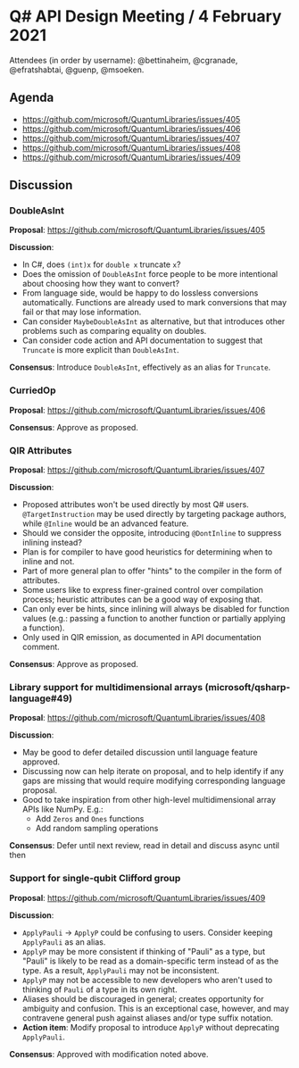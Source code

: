 # Q# API Design Meeting / 4 February 2021

Attendees (in order by username): @bettinaheim, @cgranade, @efratshabtai, @guenp, @msoeken.

## Agenda

- https://github.com/microsoft/QuantumLibraries/issues/405
- https://github.com/microsoft/QuantumLibraries/issues/406
- https://github.com/microsoft/QuantumLibraries/issues/407
- https://github.com/microsoft/QuantumLibraries/issues/408
- https://github.com/microsoft/QuantumLibraries/issues/409

## Discussion

### DoubleAsInt

**Proposal**: https://github.com/microsoft/QuantumLibraries/issues/405

**Discussion**:

- In C#, does `(int)x` for `double x` truncate `x`?
- Does the omission of `DoubleAsInt` force people to be more intentional about choosing how they want to convert?
- From language side, would be happy to do lossless conversions automatically. Functions are already used to mark conversions that may fail or that may lose information.
- Can consider `MaybeDoubleAsInt` as alternative, but that introduces other problems such as comparing equality on doubles.
- Can consider code action and API documentation to suggest that `Truncate` is more explicit than `DoubleAsInt`.

**Consensus**: Introduce `DoubleAsInt`, effectively as an alias for `Truncate`.

<!--  -->

### CurriedOp

**Proposal**: https://github.com/microsoft/QuantumLibraries/issues/406

**Consensus**: Approve as proposed.

<!--  -->

### QIR Attributes

**Proposal**: https://github.com/microsoft/QuantumLibraries/issues/407

**Discussion**:

- Proposed attributes won't be used directly by most Q# users. `@TargetInstruction` may be used directly by targeting package authors, while `@Inline` would be an advanced feature.
- Should we consider the opposite, introducing `@DontInline` to suppress inlining instead?
- Plan is for compiler to have good heuristics for determining when to inline and not.
- Part of more general plan to offer "hints" to the compiler in the form of attributes.
- Some users like to express finer-grained control over compilation process; heuristic attributes can be a good way of exposing that.
- Can only ever be hints, since inlining will always be disabled for function values (e.g.: passing a function to another function or partially applying a function).
- Only used in QIR emission, as documented in API documentation comment.

**Consensus**: Approve as proposed.

<!--  -->

### Library support for multidimensional arrays (microsoft/qsharp-language#49)

**Proposal**: https://github.com/microsoft/QuantumLibraries/issues/408

**Discussion**:

- May be good to defer detailed discussion until language feature approved.
- Discussing now can help iterate on proposal, and to help identify if any gaps are missing that would require modifying corresponding language proposal.
- Good to take inspiration from other high-level multidimensional array APIs like NumPy. E.g.:
  - Add `Zeros` and `Ones` functions
  - Add random sampling operations

**Consensus**: Defer until next review, read in detail and discuss async until then

<!--  -->

### Support for single-qubit Clifford group

**Proposal**: https://github.com/microsoft/QuantumLibraries/issues/409

**Discussion**:

- `ApplyPauli` → `ApplyP` could be confusing to users. Consider keeping `ApplyPauli` as an alias.
- `ApplyP` may be more consistent if thinking of "Pauli" as a type, but "Pauli" is likely to be read as a domain-specific term instead of as the type. As a result, `ApplyPauli` may not be inconsistent.
- `ApplyP` may not be accessible to new developers who aren't used to thinking of `Pauli` of a type in its own right.
- Aliases should be discouraged in general; creates opportunity for ambiguity and confusion. This is an exceptional case, however, and may contravene general push against aliases and/or type suffix notation.
- **Action item**: Modify proposal to introduce `ApplyP` without deprecating `ApplyPauli`.

**Consensus**: Approved with modification noted above.

<!--  -->
